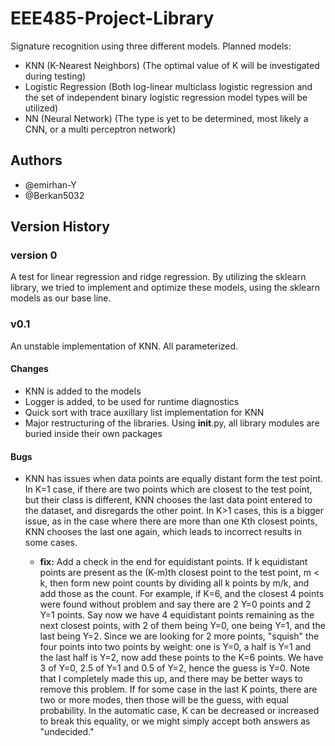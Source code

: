 # EEE485-Project-Library

Signature recognition using three different models. Planned models:

* KNN (K-Nearest Neighbors) (The optimal value of K will be investigated during testing)
* Logistic Regression (Both log-linear multiclass logistic regression and the set of independent binary logistic regression model types will be utilized)
* NN (Neural Network) (The type is yet to be determined, most likely a CNN, or a multi perceptron network)

## Authors 
- @emirhan-Y
- @Berkan5032

## Version History

### version 0
A test for linear regression and ridge regression. By utilizing the sklearn library, we tried to implement and optimize these models, using the sklearn models as our base line. 

### v0.1
An unstable implementation of KNN. All parameterized.
#### Changes
* KNN is added to the models
* Logger is added, to be used for runtime diagnostics
* Quick sort with trace auxillary list implementation for KNN
* Major restructuring of the libraries. Using __init__.py, all library modules are buried inside their own packages
#### Bugs
+ KNN has issues when data points are equally distant form the test point. In K=1 case, if there are two points which are closest to the test point, but their class is different, KNN chooses the last data point entered to the dataset, and disregards the other point. In K>1 cases, this is a bigger issue, as in the case where there are more than one Kth closest points, KNN chooses the last one again, which leads to incorrect results in some cases.

    + **fix:** Add a check in the end for equidistant points. If k equidistant points are present as the (K-m)th closest point to the test point, m < k, then form new point counts by dividing all k points by m/k, and add those as the count. For example, if K=6, and the closest 4 points were found without problem and say there are 2 Y=0 points and 2 Y=1 points. Say now we have 4 equidistant points remaining as the next closest points, with 2 of them being Y=0, one being Y=1, and the last being Y=2. Since we are looking for 2 more points, "squish" the four points into two points by weight: one is Y=0, a half is Y=1 and the last half is Y=2, now add these points to the K=6 points. We have 3 of Y=0, 2.5 of Y=1 and 0.5 of Y=2, hence the guess is Y=0. Note that I completely made this up, and there may be better ways to remove this problem.
    If for some case in the last K points, there are two or more modes, then those will be the guess, with equal probability. In the automatic case, K can be decreased or increased to break this equality, or we might simply accept both answers as "undecided."